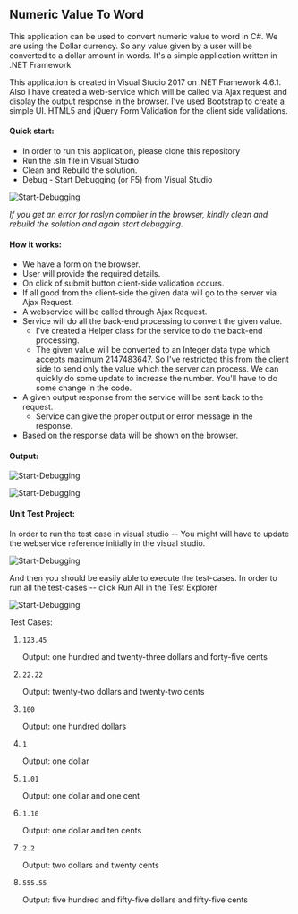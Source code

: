 
## Numeric Value To Word

This application can be used to convert numeric value to word in C#.
We are using the Dollar currency. So any value given by a user will be converted to a dollar amount in words.
It's a simple application written in .NET Framework


This application is created in Visual Studio 2017 on .NET Framework 4.6.1. Also I have created a web-service which will be called via Ajax request and display the output response in the browser. 
I've used Bootstrap to create a simple UI. HTML5 and jQuery Form Validation for the client side validations.

#### Quick start:

  - In order to run this application, please clone this repository
  - Run the .sln file in Visual Studio
  - Clean and Rebuild the solution.
  - Debug - Start Debugging (or F5) from Visual Studio

![Start-Debugging](http://www.nikkipunjabi.com/Sitecore/numericvaluetoword/start-debugging.png)

_If you get an error for roslyn compiler in the browser, kindly clean and rebuild the solution and again start debugging._

#### How it works:
-   We have a form on the browser.
-   User will provide the required details.
-   On click of submit button client-side validation occurs.
-   If all good from the client-side the given data will go to the server via Ajax Request.
-   A webservice will be called through Ajax Request.
-   Service will do all the back-end processing to convert the given value.
	-   I've created a Helper class for the service to do the back-end processing.
	-   The given value will be converted to an Integer data type which accepts maximum 2147483647. So I've restricted this from the client side to send only the value which the server can process. We can quickly do some update to increase the number. You'll have to do some change in the code.
-   A given output response from the service will be sent back to the request.
	-   Service can give the proper output or error message in the response.
-   Based on the response data will be shown on the browser.

#### Output:
![Start-Debugging](http://www.nikkipunjabi.com/Sitecore/numericvaluetoword/output-1.png)


![Start-Debugging](http://www.nikkipunjabi.com/Sitecore/numericvaluetoword/output-1.png)

#### Unit Test Project:
In order to run the test case in visual studio -- You might will have to update the webservice reference initially in the visual studio.


![Start-Debugging](http://www.nikkipunjabi.com/Sitecore/numericvaluetoword/update-service-reference.png)

And then you should be easily able to execute the test-cases.
In order to run all the test-cases -- click Run All in the Test Explorer


![Start-Debugging](http://www.nikkipunjabi.com/Sitecore/numericvaluetoword/run-test-cases.png)

Test Cases:
1)     123.45
   Output: one hundred and twenty-three dollars and forty-five cents
2)     22.22
   Output: twenty-two dollars and twenty-two cents
3)     100
   Output: one hundred dollars
4)     1
   Output: one dollar
5)     1.01
   Output: one dollar and one cent
6)     1.10
    Output: one dollar and ten cents
7)     2.2
   Output: two dollars and twenty cents
8)     555.55
   Output: five hundred and fifty-five dollars and fifty-five cents

